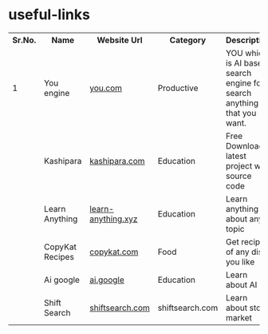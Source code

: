 # useful-links
<table>
    <tr><th>Sr.No.</th><th>Name</th><th>Website Url</th><th>Category</th><th>Description</th></tr>
    <tr><td>1</td><td>You engine</td><td><a target="_parent" href="https://www.you.com/" >you.com</a></td><td>Productive</td><td>YOU which is AI based search engine for search anything that you want.</td></tr>
    <tr><td></td><td>Kashipara</td><td><a href="https://www.kashipara.com/" target="blank">kashipara.com</a></td><td>Education</td><td>Free Download latest project with source code</td></tr>
    <tr><td></td><td>Learn Anything</td><td><a href="https://learn-anything.xyz/" target='_blank'>learn-anything.xyz</a></td><td>Education</td><td>Learn anything about any topic</td></tr>
    <tr><td></td><td>CopyKat Recipes</td><td><a href="https://copykat.com/" target="_blank">copykat.com</a></td><td>Food</td><td>Get recipe of any dish you like</td></tr>
    <tr><td></td><td>Ai google</td><td><a href="https://ai.google/" target="_blank">ai.google</a></td><td>Education</td><td>Learn about AI</td></tr>
    <tr><td></td><td>Shift Search</td><td><a href="https://www.shiftsearch.com/" target="_blank">shiftsearch.com</a></td><td>shiftsearch.com</td><td>Learn about stock market</td></tr>
</table>

